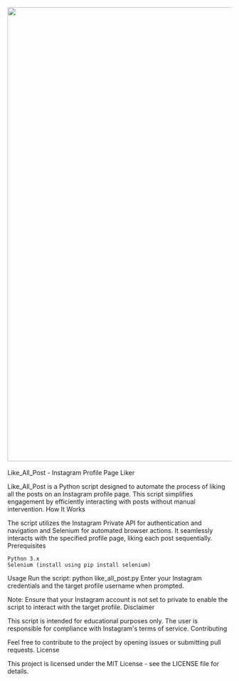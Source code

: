 <img src= 'https://ibb.co/PMCBC02' width=1020 > <br><br>
Like_All_Post - Instagram Profile Page Liker

Like_All_Post is a Python script designed to automate the process of liking all the posts on an Instagram profile page. This script simplifies engagement by efficiently interacting with posts without manual intervention.
How It Works

The script utilizes the Instagram Private API for authentication and navigation and Selenium for automated browser actions. It seamlessly interacts with the specified profile page, liking each post sequentially.
Prerequisites

    Python 3.x
    Selenium (install using pip install selenium)

Usage
    Run the script: python like_all_post.py
    Enter your Instagram credentials and the target profile username when prompted.

Note: Ensure that your Instagram account is not set to private to enable the script to interact with the target profile.
Disclaimer

This script is intended for educational purposes only. The user is responsible for compliance with Instagram's terms of service.
Contributing

Feel free to contribute to the project by opening issues or submitting pull requests.
License

This project is licensed under the MIT License - see the LICENSE file for details.
